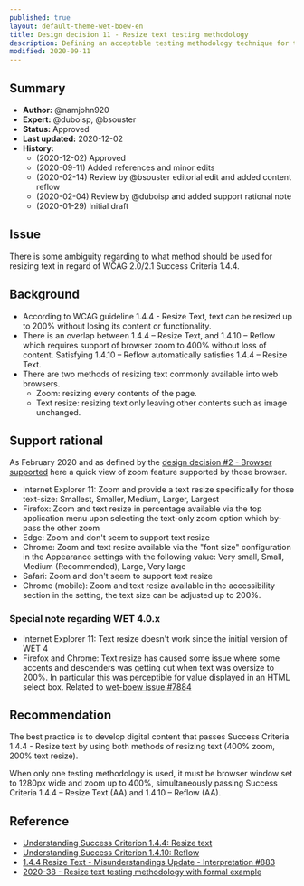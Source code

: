 ```yaml
---
published: true
layout: default-theme-wet-boew-en
title: Design decision 11 - Resize text testing methodology
description: Defining an acceptable testing methodology technique for the success criteria 1.4.4 about resizing text
modified: 2020-09-11
---
```


## Summary

* **Author:** @namjohn920
* **Expert:** @duboisp, @bsouster
* **Status:** Approved
* **Last updated:** 2020-12-02
* **History:**
	* (2020-12-02) Approved
	* (2020-09-11) Added references and minor edits
	* (2020-02-14) Review by @bsouster editorial edit and added content reflow
	* (2020-02-04) Review by @duboisp and added support rational note
	* (2020-01-29) Initial draft

## Issue

There is some ambiguity regarding to what method should be used for resizing text in regard of WCAG 2.0/2.1 Success Criteria 1.4.4.

## Background

- According to WCAG guideline 1.4.4 - Resize Text, text can be resized up to 200% without losing its content or functionality.
- There is an overlap between 1.4.4 – Resize Text, and 1.4.10 – Reflow which requires support of browser zoom to 400% without loss of content. Satisfying 1.4.10 – Reflow automatically satisfies 1.4.4 – Resize Text.
- There are two methods of resizing text commonly available into web browsers.
	- Zoom: resizing every contents of the page.
	- Text resize: resizing text only leaving other contents such as image unchanged.

## Support rational

As February 2020 and as defined by the [design decision #2 - Browser supported](2.html) here a quick view of zoom feature supported by those browser.

* Internet Explorer 11: Zoom and provide a text resize specifically for those text-size: Smallest, Smaller, Medium, Larger, Largest
* Firefox: Zoom and text resize in percentage available via the top application menu upon selecting the text-only zoom option which by-pass the other zoom
* Edge: Zoom and don't seem to support text resize
* Chrome: Zoom and text resize available via the "font size" configuration in the Appearance settings with the following value: Very small, Small, Medium (Recommended), Large, Very large
* Safari: Zoom and don't seem to support text resize
* Chrome (mobile): Zoom and text resize available in the accessibility section in the setting, the text size can be adjusted up to 200%.

### Special note regarding WET 4.0.x

* Internet Explorer 11: Text resize doesn't work since the initial version of WET 4
* Firefox and Chrome: Text resize has caused some issue where some accents and descenders was getting cut when text was oversize to 200%. In particular this was perceptible for value displayed in an HTML select box. Related to [wet-boew issue #7884](https://github.com/wet-boew/wet-boew/issues/7884)

## Recommendation

The best practice is to develop digital content that passes Success Criteria 1.4.4 - Resize text by using both methods of resizing text (400% zoom, 200% text resize).

When only one testing methodology is used, it must be browser window set to 1280px wide and zoom up to 400%, simultaneously passing Success Criteria 1.4.4 – Resize Text (AA) and 1.4.10 – Reflow (AA).

## Reference

* [Understanding Success Criterion 1.4.4: Resize text](https://www.w3.org/WAI/WCAG21/Understanding/resize-text.html)
* [Understanding Success Criterion 1.4.10: Reflow](https://www.w3.org/WAI/WCAG21/Understanding/reflow.html)
* [1.4.4 Resize Text - Misunderstandings Update - Interpretation #883](https://github.com/w3c/wcag21/issues/883)
* [2020-38 - Resize text testing methodology with formal example](research/2020-38-a11y-zoom.html)